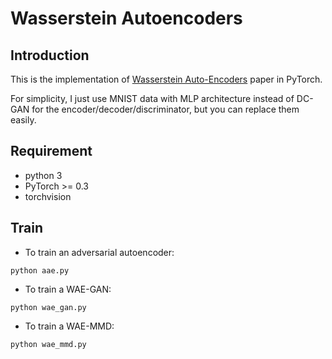 # Wasserstein Autoencoders
## Introduction
This is the implementation of [Wasserstein Auto-Encoders](https://arxiv.org/abs/1711.01558) paper in PyTorch.

For simplicity, I just use MNIST data with MLP architecture instead of DC-GAN for the encoder/decoder/discriminator, but you can replace them easily.

## Requirement
* python 3
* PyTorch >= 0.3
* torchvision

## Train
* To train an adversarial autoencoder:
```
python aae.py
```
* To train a WAE-GAN:
```
python wae_gan.py
```
* To train a WAE-MMD:
```
python wae_mmd.py
```
